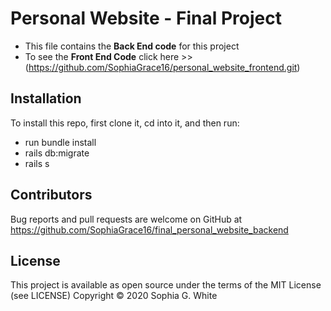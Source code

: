 # Personal Website - Final Project
* This file contains the <b>Back End code</b> for this project
* To see the <b>Front End Code</b> click here >> (https://github.com/SophiaGrace16/personal_website_frontend.git)

## Installation

To install this repo, first clone it, cd into it, and then run:

* run bundle install
* rails db:migrate
* rails s

## Contributors

Bug reports and pull requests are welcome on GitHub at https://github.com/SophiaGrace16/final_personal_website_backend

## License

This project is available as open source under the terms of the MIT License (see LICENSE) Copyright © 2020 Sophia G. White

